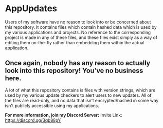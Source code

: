 # AppUpdates
Users of my software have no reason to look into or be concerned about this repository. It contains files which contain hashed data which is used by my various applications and projects. No reference to the corresponding project is made in any of these files, and these files exist simply as a way of editing them on-the-fly rather than embedding them within the actual application.

## Once again, nobody has any reason to actually look into this repository! You've no business here.

A lot of what this repository contains is files with version strings, which are used by my various update checkers to alert users to new updates. All of the files are read-only, and no data that isn't encrypted/hashed in some way isn't publicly accessible using my applications.

**For more information, join my Discord Server:**
Invite Link: https://discord.gg/3qb88pY
